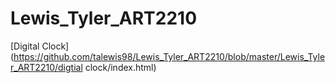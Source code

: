 # Lewis_Tyler_ART2210

[Digital Clock](https://github.com/talewis98/Lewis_Tyler_ART2210/blob/master/Lewis_Tyler_ART2210/digtial clock/index.html)
